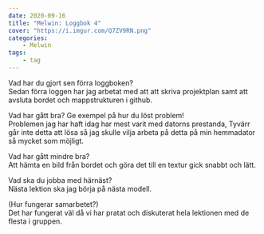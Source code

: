 ```yaml
---
date: 2020-09-16
title: "Melwin: Loggbok 4"
cover: "https://i.imgur.com/Q7ZV9RN.png"
categories: 
    - Melwin
tags:
    - tag
---
```


Vad har du gjort sen förra loggboken?  
Sedan förra loggen har jag arbetat med att att skriva projektplan samt att avsluta bordet och mappstrukturen i github.

Vad har gått bra? Ge exempel på hur du löst problem!  
Problemen jag har haft idag har mest varit med datorns prestanda, Tyvärr går inte detta att lösa så jag skulle vilja arbeta på detta på min hemmadator så mycket som möjligt.

Vad har gått mindre bra?   
Att hämta en bild från bordet och göra det till en textur gick snabbt och lätt.

Vad ska du jobba med härnäst?  
Nästa lektion ska jag börja på nästa modell.

(Hur fungerar samarbetet?)  
Det har fungerat väl då vi har pratat och diskuterat hela lektionen med de flesta i gruppen. 
